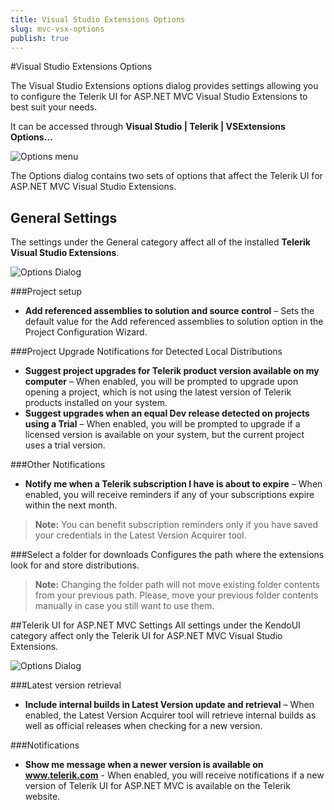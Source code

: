 ```yaml
---
title: Visual Studio Extensions Options
slug: mvc-vsx-options
publish: true
---
```


#Visual Studio Extensions Options

The Visual Studio Extensions options dialog provides settings allowing you to configure the Telerik UI for ASP.NET MVC Visual Studio Extensions to best suit your needs.

It can be accessed through **Visual Studio | Telerik | VSExtensions Options…**

![Options menu](images/options_menu.png)

The Options dialog contains two sets of options that affect the Telerik UI for ASP.NET MVC Visual Studio Extensions.

## General Settings ##
The settings under the General category affect all of the installed **Telerik Visual Studio Extensions**.

![Options Dialog](images/options.png)

###Project setup
- **Add referenced assemblies to solution and source control** – Sets the default value for the Add referenced assemblies to solution option in the Project Configuration Wizard.

###Project Upgrade Notifications for Detected Local Distributions

- **Suggest project upgrades for Telerik product version available on my computer** – When enabled, you will be prompted to upgrade upon opening a project, which is not using the latest version of Telerik products installed on your system.
- **Suggest upgrades when an equal Dev release detected on projects using a Trial** – When enabled, you will be prompted to upgrade if a licensed version is available on your system,  but the current project uses a trial version.

###Other Notifications
- **Notify me when a Telerik subscription I have is about to expire** – When enabled, you will receive reminders if any of your subscriptions expire within the next month.

>**Note:**
You can benefit subscription reminders only if you have saved your credentials in the Latest Version Acquirer tool.

###Select a folder for downloads
Configures the path where the extensions look for and store distributions.

>**Note:**
Changing the folder path will not move existing folder contents from your previous path. Please, move your previous folder contents manually in case you still want to use them.

##Telerik UI for ASP.NET MVC Settings
All settings under the KendoUI category affect only the Telerik UI for ASP.NET MVC Visual Studio Extensions.

![Options Dialog](images/options_kendo.png)

###Latest version retrieval

- **Include internal builds in Latest Version update and retrieval** – When enabled, the Latest Version Acquirer tool will retrieve internal builds as well as official releases when checking for a new version.

###Notifications

- **Show me message when a newer version is available on www.telerik.com** - When enabled, you will receive notifications if a new version of Telerik UI for ASP.NET MVC is available on the Telerik website.
